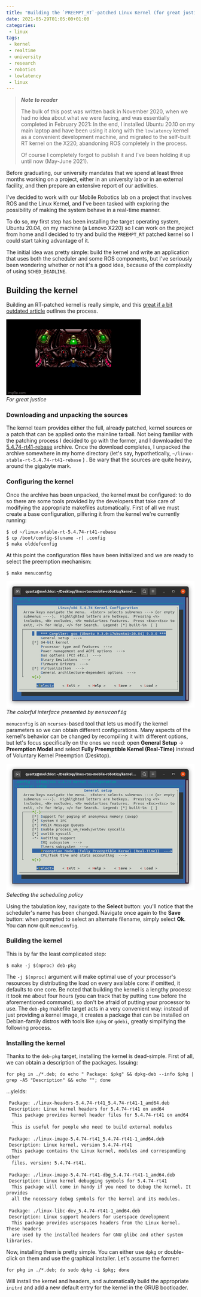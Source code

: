 ```yaml
---
title: "Building the `PREEMPT_RT`-patched Linux Kernel (for great justice)"
date: 2021-05-29T01:05:00+01:00
categories:
 - linux
tags:
 - kernel
 - realtime
 - university
 - research
 - robotics
 - lowlatency
 - linux
---
```


> ***Note to reader***
>
> The bulk of this post was written back in November 2020, when we had no idea about what we were facing, and was essentially completed in February 2021: In the end, I installed Ubuntu 20.10 on my main laptop and have been using it along with the `lowlatency` kernel as a convenient development machine, and migrated to the self-built RT kernel on the X220, abandoning ROS completely in the process.
>
> Of course I completely forgot to publish it and I've been holding it up until now (May-June 2021).

Before graduating, our university mandates that we spend at least three months working on a project, either in an university lab or in an external facility, and then prepare an extensive report of our activities.

I've decided to work with our Mobile Robotics lab on a project that involves ROS and the Linux Kernel, and I've been tasked with exploring the possibility of making the system behave in a real-time manner.

To do so, my first step has been installing the target operating system, Ubuntu 20.04, on my machine (a Lenovo X220) so I can work on the project from home and I decided to try and build the `PREEMPT_RT` patched kernel so I could start taking advantage of it.

The initial idea was pretty simple: build the kernel and write an application that uses both the scheduler and some ROS components, but I've seriously been wondering whether or not it's a good idea, because of the complexity of using `SCHED_DEADLINE`.

## Building the kernel

Building an RT-patched kernel is really simple, and this [great if a bit outdated article](http://kernel-notes.gbittencourt.net/compiling-preempt-rt/) outlines the process.

<p style="vertical-align:middle;">
<img src="https://raw.githubusercontent.com/jack23247/blog/master/img/for-great-justice.gif" alt="for-great-justice" style="zoom: 100%;" />
<br><i>For great justice</i>
</p>

### Downloading and unpacking the sources

The kernel team provides either the full, already patched, kernel sources or a patch that can be applied onto the mainline tarball. Not being familiar with the patching process I decided to go with the former, and I downloaded the [5.4.74-rt41-rebase](https://git.kernel.org/pub/scm/linux/kernel/git/rt/linux-stable-rt.git/tag/?h=v5.4.74-rt41-rebase) archive. Once the download completes, I unpacked the archive somewhere in my home directory (let's say, hypothetically, `~/linux-stable-rt-5.4.74-rt41-rebase` ) . Be wary that the sources are quite heavy, around the gigabyte mark.

### Configuring the kernel

Once the archive has been unpacked, the kernel must be configured: to do so there are some tools provided by the developers that take care of modifying the appropriate makefiles automatically. First of all we must create a base configuration, pilfering it from the kernel we're currently running:

```
$ cd ~/linux-stable-rt-5.4.74-rt41-rebase
$ cp /boot/config-$(uname -r) .config
$ make olddefconfig
```

At this point the configuration files have been initialized and we are ready to select the preemption mechanism:

```
$ make menuconfig
```

<p style="vertical-align:middle;">
<img src="https://raw.githubusercontent.com/jack23247/blog/master/img/menuconfig-main.png" alt="menuconfig-main" style="zoom: 100%;" />
<br><i>The colorful interface presented by <tt>menuconfig</tt></i>
</p>

`menuconfig` is an `ncurses`-based tool that lets us modify the kernel parameters so we can obtain different configurations. Many aspects of the kernel's behavior can be changed by recompiling it with different options, but let's focus specifically on the ones we need: open **General Setup** -> **Preemption Model** and select **Fully Preemptible Kernel (Real-Time)** instead of Voluntary Kernel Preemption (Desktop).

<p style="vertical-align:middle;">
<img src="https://raw.githubusercontent.com/jack23247/blog/master/img/menuconfig-sched.png" alt="menuconfig-sched" style="zoom: 100%;" />
<br><i>Selecting the scheduling policy</i>
</p>

Using the tabulation key, navigate to the **Select** button: you'll notice that the scheduler's name has been changed. Navigate once again to the **Save** button: when prompted to select an alternate filename, simply select **Ok**. You can now quit `menuconfig`.

### Building the kernel

This is by far the least complicated step:

```
$ make -j $(nproc) deb-pkg
```

The `-j $(nproc)` argument will make optimal use of your processor's resources by distributing the load on every available core: if omitted, it defaults to one core. Be noted that building the kernel is a lengthy process: it took me about four hours (you can track that by putting `time` before the aforementioned command), so don't be afraid of putting your processor to use. The `deb-pkg` makefile target acts in a very convenient way: instead of just providing a kernel image, it creates a package that can be installed on Debian-family distros with tools like `dpkg` or `gdebi`, greatly simplifying the following process.

### Installing the kernel

Thanks to the `deb-pkg` target, installing the kernel is dead-simple. First of all, we can obtain a description of the packages. Issuing:

```shell
for pkg in ./*.deb; do echo " Package: $pkg" && dpkg-deb --info $pkg | grep -A5 "Description" && echo ""; done
```

...yields:

```
 Package: ./linux-headers-5.4.74-rt41_5.4.74-rt41-1_amd64.deb
 Description: Linux kernel headers for 5.4.74-rt41 on amd64
  This package provides kernel header files for 5.4.74-rt41 on amd64
  .
  This is useful for people who need to build external modules

 Package: ./linux-image-5.4.74-rt41_5.4.74-rt41-1_amd64.deb
 Description: Linux kernel, version 5.4.74-rt41
  This package contains the Linux kernel, modules and corresponding other
  files, version: 5.4.74-rt41.

 Package: ./linux-image-5.4.74-rt41-dbg_5.4.74-rt41-1_amd64.deb
 Description: Linux kernel debugging symbols for 5.4.74-rt41
  This package will come in handy if you need to debug the kernel. It provides
  all the necessary debug symbols for the kernel and its modules.

 Package: ./linux-libc-dev_5.4.74-rt41-1_amd64.deb
 Description: Linux support headers for userspace development
  This package provides userspaces headers from the Linux kernel.  These headers
  are used by the installed headers for GNU glibc and other system libraries.
```

Now, installing them is pretty simple. You can either use `dpkg` or double-click on them and use the graphical installer. Let's assume the former:

```shell
for pkg in ./*.deb; do sudo dpkg -i $pkg; done
```

Will install the kernel and headers, and automatically build the appropriate `initrd` and add a new default entry for the kernel in the GRUB bootloader.
